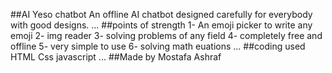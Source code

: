 ##AI Yeso chatbot
An offline AI chatbot designed carefully for everybody with good designs. 
...
##points of strength
1- An emoji picker to write any emoji
2- img reader
3- solving problems of any field
4- completely free and offline
5- very simple to use
6- solving math euations 
...
##coding used
HTML
Css
javascript
...
##Made by 
Mostafa Ashraf

